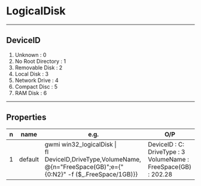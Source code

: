 # LogicalDisk

---

## DeviceID
1. Unknown : 0
2. No Root Directory : 1
3. Removable Disk : 2
4. Local Disk : 3
5. Network Drive : 4
6. Compact Disc : 5
7. RAM Disk : 6

---

## Properties
|n|name|e.g.|O/P|
|-|----|----|---|
|1|default|gwmi win32_logicalDisk \|<br/>fl DeviceID,DriveType,VolumeName,<br/>@{n="FreeSpace(GB)";e={"{0:N2}" -f ($_.FreeSpace/1GB)}}|DeviceID      : C:<br/>DriveType     : 3<br/>VolumeName    :<br/>FreeSpace(GB) : 202.28||
